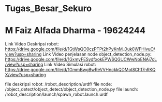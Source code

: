 # Tugas_Besar_Sekuro
# M Faiz Alfada Dharma - 19624244
Link Video Deskripsi robot: https://drive.google.com/file/d/1GtWsQO0czPTPt2hPyKnM_0uk0WFHIvuO/view?usp=sharing
Link Video penjelasan node object_detection_node.py: https://drive.google.com/file/d/1GxmyFESydfxokEPW6QGUCWwNoENAj7cL/view?usp=sharing
Link Video Simulasi robot: https://drive.google.com/file/d/1GmmBwgBwReVVHnckkQDMot8Ch17nRKQX/view?usp=sharing

file deskripsi robot: /robot_description/urdf/
file node: /object_detect/object_detect/object_detection_node.py
file launch: /robot_description/launch/spawn_robot.launch.urdf
